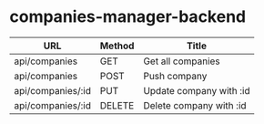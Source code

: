 # companies-manager-backend

|      URL           |    Method     |            Title        |
| ------------------ | ------------- | ----------------------- |
| api/companies      |      GET      | Get all companies       |
| api/companies      |      POST     | Push company            |
| api/companies/:id  |      PUT      | Update company with :id |
| api/companies/:id  |     DELETE    | Delete company with :id |
